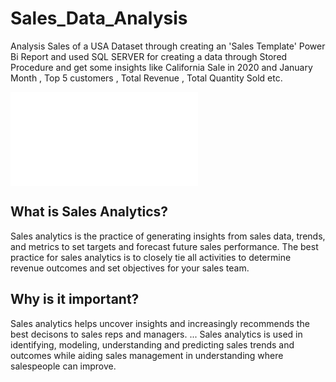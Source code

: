 # Sales_Data_Analysis
Analysis Sales of a USA Dataset through creating an 'Sales Template' Power Bi Report and used SQL SERVER for creating a data through Stored Procedure and get some insights like California Sale in 2020 and January Month , Top 5 customers , Total Revenue , Total Quantity Sold etc.

![](file:///C:/Users/DELL/AppData/Local/Temp/Power%20BI%20Desktop/print-job-88e7ccf6-3450-47a8-83f3-027e2cd86f1d/Sales_Data_Analysis.pdf)


## What is Sales Analytics?

Sales analytics is the practice of generating insights from sales data, trends, and metrics to set targets and forecast future sales performance. The best practice for sales analytics is to closely tie all activities to determine revenue outcomes and set objectives for your sales team.

## Why is it important?


Sales analytics helps uncover insights and increasingly recommends the best decisons to sales reps and managers. ... Sales analytics is used in identifying, modeling, understanding and predicting sales trends and outcomes while aiding sales management in understanding where salespeople can improve.
